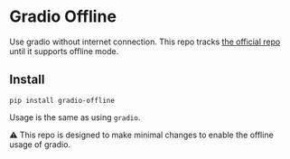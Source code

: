 # Gradio Offline

Use gradio without internet connection. This repo tracks [the official repo](https://github.com/gradio-app/gradio) until it supports offline mode.

## Install

```shell
pip install gradio-offline
```

Usage is the same as using `gradio`.

:warning: This repo is designed to make minimal changes to enable the offline usage of gradio.
